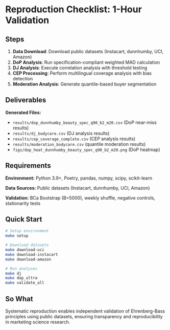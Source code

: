# Reproduction Checklist: 1-Hour Validation

## Steps

1. **Data Download**: Download public datasets (Instacart, dunnhumby, UCI, Amazon)
2. **DoP Analysis**: Run specification-compliant weighted MAD calculation
3. **DJ Analysis**: Execute correlation analysis with threshold testing
4. **CEP Processing**: Perform multilingual coverage analysis with bias detection
5. **Moderation Analysis**: Generate quantile-based buyer segmentation

## Deliverables

**Generated Files:**
- `results/dop_dunnhumby_beauty_spec_q90_b2_m20.csv` (DoP near-miss results)
- `results/dj_bodycare.csv` (DJ analysis results)
- `results/cep_coverage_complete.csv` (CEP analysis results)
- `results/moderation_bodycare.csv` (quantile moderation results)
- `figs/dop_heat_dunnhumby_beauty_spec_q90_b2_m20.png` (DoP heatmap)

## Requirements

**Environment:** Python 3.9+, Poetry, pandas, numpy, scipy, scikit-learn

**Data Sources:** Public datasets (Instacart, dunnhumby, UCI, Amazon)

**Validation:** BCa Bootstrap (B=5000), weekly shuffle, negative controls, stationarity tests

## Quick Start

```bash
# Setup environment
make setup

# Download datasets
make download-uci
make download-instacart
make download-amazon

# Run analyses
make dj
make dop_ultra
make validate_all
```

## So What

Systematic reproduction enables independent validation of Ehrenberg-Bass principles using public datasets, ensuring transparency and reproducibility in marketing science research.
